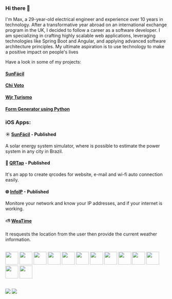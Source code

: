 ### Hi there 👋

I'm Max, a 29-year-old electrical engineer and experience over 10 years in technology. After a transformative year abroad on an international exchange program in the UK, I decided to follow a career as a software developer. I am specializing in crafting highly scalable web applications, leveraging technologies like Spring Boot and Angular, and applying advanced software architecture principles. My ultimate aspiration is to use technology to make a positive impact on people's lives


Have a look in some of my projects:
#### [SunFácil](https://sunfacil.com)
#### [Chi Voto](https://chivoto.eu)
#### [Wjr Turismo](https://www.linkedin.com/feed/update/urn:li:activity:7175823351469228033/)
#### [Form Generator using Python](https://github.com/maxfideles/form_generator)



### iOS Apps:

#### ☀️ [SunFácil](https://apps.apple.com/gb/app/sunfácil/id6448203534) - Published
 A solar energy system simulator, where is possible to estimate the power system in any city in Brazil.
 
#### 📱 [QRTap](https://apps.apple.com/gb/app/qrtap/id6448493011) - Published
It's an app to create qrcodes for website, e-mail and wi-fi auto connection easily.

#### 🌐 [InfoIP](https://apps.apple.com/gb/app/infoip/id6449855833) - Published
Monitore your network and know your IP addresses, and if your internet is working.

#### ⛅ [WeaTime](https://github.com/maxfideles/weatime_app)
It resquests the location from the user then provide the current weather information.


##
<div>
<img width="40"height="40" src='https://cdn.jsdelivr.net/gh/devicons/devicon/icons/java/java-original.svg'/>
<img width="40"height="40" src='https://cdn.jsdelivr.net/gh/devicons/devicon/icons/spring/spring-original.svg'/> 
<img width="40"height="40" src='https://cdn.jsdelivr.net/gh/devicons/devicon/icons/angular/angular-original.svg'/>
<img width="40"height="40" src='https://cdn.jsdelivr.net/gh/devicons/devicon/icons/python/python-original.svg'/>
<img width="40"height="40" src='https://cdn.jsdelivr.net/gh/devicons/devicon/icons/swift/swift-original.svg'/>
<img width="40"height="40" src="https://cdn.jsdelivr.net/gh/devicons/devicon@latest/icons/intellij/intellij-original.svg" />
<img width="40"height="40" src="https://cdn.jsdelivr.net/gh/devicons/devicon@latest/icons/vscode/vscode-original.svg" />
<img width="40"height="40" src='https://cdn.jsdelivr.net/gh/devicons/devicon/icons/xcode/xcode-original.svg'/>
<img width="40"height="40" src="https://cdn.jsdelivr.net/gh/devicons/devicon@latest/icons/postman/postman-original.svg" />
<img width="40"height="40" src="https://cdn.jsdelivr.net/gh/devicons/devicon@latest/icons/postgresql/postgresql-original.svg" />
<img width="40"height="40" src="https://cdn.jsdelivr.net/gh/devicons/devicon@latest/icons/gradle/gradle-original.svg" />    
<img width="40"height="40" src="https://cdn.jsdelivr.net/gh/devicons/devicon@latest/icons/maven/maven-original.svg" />          
<img width="40"height="40" src="https://cdn.jsdelivr.net/gh/devicons/devicon@latest/icons/railway/railway-original.svg" />
</div>

##
<div>
  <a href="https://www.linkedin.com/in/max-victor/" target= "_blank"> <img src="https://img.shields.io/badge/LinkedIn-0077B5?style=for-the-badge&logo=linkedin&logoColor=white"/></a>
  <a href= "mailto:maxfideles24@gmail.com" target= "_blank"> <img src="https://img.shields.io/badge/Gmail-D14836?style=for-the-badge&logo=gmail&logoColor=white"/></a>
</div>

